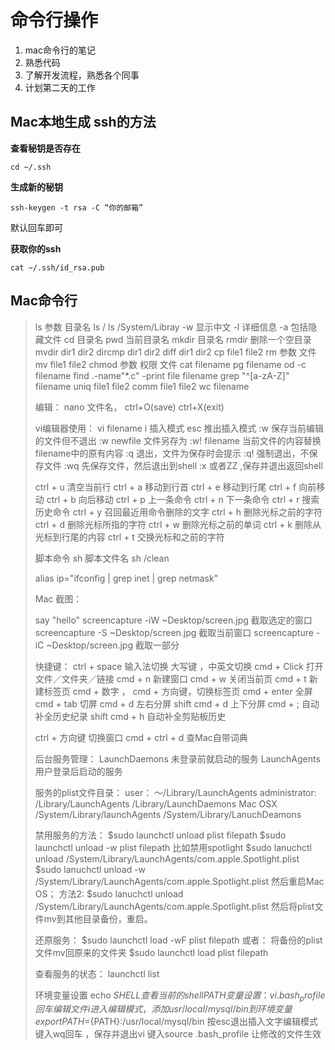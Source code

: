 # 命令行操作

1. mac命令行的笔记
2. 熟悉代码
3. 了解开发流程，熟悉各个同事
4. 计划第二天的工作



## Mac本地生成 ssh的方法

**查看秘钥是否存在**

```
cd ~/.ssh
```

**生成新的秘钥**

```
ssh-keygen -t rsa -C “你的邮箱”
```

默认回车即可

**获取你的ssh**

```
cat ~/.ssh/id_rsa.pub
```



## Mac命令行

> ls 参数 目录名
> ls /
> ls /System/Libray
> -w 显示中文 -l 详细信息 -a 包括隐藏文件
> cd 目录名
> pwd 当前目录名
> mkdir 目录名
> rmdir 删除一个空目录
> mvdir dir1 dir2
> dircmp dir1 dir2
> diff dir1 dir2
> cp file1 file2
> rm 参数 文件
> mv file1 file2
> chmod 参数 权限 文件
> cat filename
> pg filename
> od -c filename
> find .-name"*.c" -print
> file filename
> grep "^[a-zA-Z]" filename
> uniq file1 file2
> comm file1 file2
> wc filename
>
>  
>
> 编辑：
> nano 文件名， ctrl+O(save) ctrl+X(exit)
>
> vi编辑器使用：
> vi filename
> i 插入模式
> esc 推出插入模式
> :w 保存当前编辑的文件但不退出
> :w newfile 文件另存为
> :w! filename 当前文件的内容替换filename中的原有内容
> :q 退出，文件为保存时会提示
> :q! 强制退出，不保存文件
> :wq 先保存文件，然后退出到shell
> :x 或者ZZ ,保存并退出返回shell
>
> ctrl + u 清空当前行
> ctrl + a 移动到行首
> ctrl + e 移动到行尾
> ctrl + f 向前移动
> ctrl + b 向后移动
> ctrl + p 上一条命令
> ctrl + n 下一条命令
> ctrl + r 搜索历史命令
> ctrl + y 召回最近用命令删除的文字
> ctrl + h 删除光标之前的字符
> ctrl + d 删除光标所指的字符
> ctrl + w 删除光标之前的单词
> ctrl + k 删除从光标到行尾的内容
> ctrl + t 交换光标和之前的字符
>
>  
>
> 
> 脚本命令
> sh 脚本文件名
> sh /clean
>
> alias ip="ifconfig | grep inet | grep netmask"
>
> Mac
> 截图：
>
> say "hello"
> screencapture -iW ~Desktop/screen.jpg 截取选定的窗口
> screencapture -S ~Desktop/screen.jpg 截取当前窗口
> screencapture -iC ~Desktop/screen.jpg 截取一部分
>
> 快捷键：
> ctrl + space 输入法切换
> 大写键 ，中英文切换
> cmd + Click 打开文件／文件夹／链接
> cmd + n 新建窗口
> cmd + w 关闭当前页
> cmd + t 新建标签页
> cmd + 数字 ， cmd + 方向键，切换标签页
> cmd + enter 全屏
> cmd + tab 切屏
> cmd + d 左右分屏
> shift cmd + d 上下分屏
> cmd + ; 自动补全历史纪录
> shift cmd + h 自动补全剪贴板历史
>
> ctrl + 方向键 切换窗口
> cmd + ctrl + d 查Mac自带词典
>
> 
> 后台服务管理：
> LaunchDaemons 未登录前就启动的服务
> LaunchAgents 用户登录后启动的服务
>
> 服务的plist文件目录：
> user：
> ～/Library/LaunchAgents
> administrator:
> /Library/LaunchAgents
> /Library/LaunchDaemons
> Mac OSX
> /System/Library/launchAgents
> /System/Library/LanuchDeamons
>
> 禁用服务的方法：
> $sudo launchctl unload plist filepath
> $sudo launchctl unload -w plist filepath
> 比如禁用spotlight
> $sudo lanuchctl unload /System/Library/LaunchAgents/com.apple.Spotlight.plist
> $sudo lanuchctl unload -w /System/Library/LaunchAgents/com.apple.Spotlight.plist
> 然后重启Mac OS；
> 方法2:
> $sudo lanuchctl unload /System/Library/LaunchAgents/com.apple.Spotlight.plist
> 然后将plist文件mv到其他目录备份，重启。
>
> 还原服务：
> $sudo launchctl load -wF plist filepath
> 或者：
> 将备份的plist文件mv回原来的文件夹
> $sudo launchctl load plist filepath
>
> 查看服务的状态：
> launchctl list
>
> 环境变量设置
> echo $SHELL 查看当前的shell
> PATH变量设置：
> vi .bash_profile 回车 编辑文件
> i进入编辑模式，添加usr/local/mysql/bin到环境变量
> export PATH=${PATH}:/usr/local/mysql/bin
> 按esc退出插入文字编辑模式
> 键入wq回车 ，保存并退出vi
> 键入source .bash_profile 让修改的文件生效

